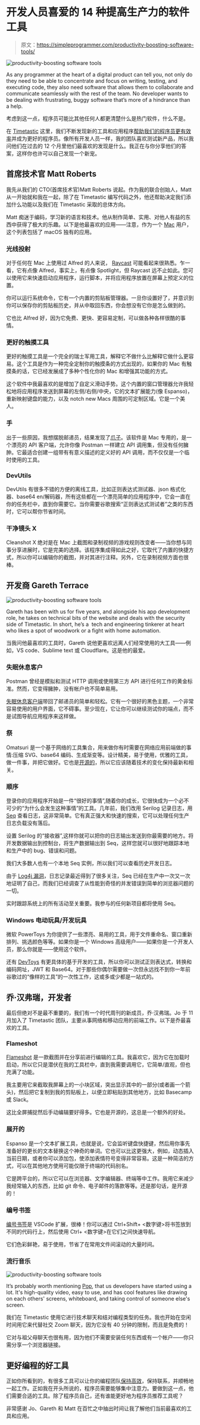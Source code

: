 # 开发人员喜爱的 14 种提高生产力的软件工具

> 原文：<https://simpleprogrammer.com/productivity-boosting-software-tools/>

![productivity-boosting software tools](img/7c6f03ff9fb7059b0e8650f5cc925458.png)

As any programmer at the heart of a digital product can tell you, not only do they need to be able to concentrate and focus on writing, testing, and executing code, they also need software that allows them to collaborate and communicate seamlessly with the rest of the team. No developer wants to be dealing with frustrating, buggy software that’s more of a hindrance than a help.

考虑到这一点，程序员可能比其他任何人都更清楚什么是热门软件，什么不是。

在 [Timetastic](https://timetastic.us/) 这里，我们不断发现新的工具和应用程序[帮助我们的程序员更有效率](https://simpleprogrammer.com/productivity-for-busy-developers/)并成为更好的程序员。像所有开发人员一样，我的团队喜欢测试新产品，所以我问他们在过去的 12 个月里他们最喜欢的发现是什么。我正在与你分享他们的答案，这样你也许可以自己发现一个新宠。

## 首席技术官 Matt Roberts

我先从我们的 CTO(首席技术官)Matt Roberts 说起。作为我的联合创始人，Matt 从一开始就和我在一起，除了在 Timetastic 编写代码之外，他还帮助决定我们添加什么功能以及我们在 Timetastic 采取的总体方向。

Matt 痴迷于编码，学习新的语言和技术。他从制作简单、实用、对他人有益的东西中获得了极大的乐趣。以下是他最喜欢的应用——注意，作为一个 [Mac](https://www.amazon.com/Apple-MD760LL-13-3-Inch-Dual-Core-Bluetooth/dp/B01LZORCUR/ref=sr_1_3?crid=11NCWWPLA9O1P&keywords=mac&qid=1648477025&sprefix=ma%2Caps%2C164&sr=8-3) 用户，这个列表包括了 macOS 独有的应用。

### 光线投射

对于任何在 Mac 上使用过 Alfred 的人来说， [Raycast](https://www.raycast.com/) 可能看起来很熟悉。乍一看，它有点像 Alfred，事实上，有点像 Spotlight，但 Raycast 远不止如此。您可以使用它来快速启动应用程序，运行脚本，并将应用程序放置在屏幕上预定义的位置。

你可以运行系统命令，它有一个内置的剪贴板管理器。一旦你设置好了，并意识到你可以保存你的剪贴板历史，并从中取回东西，你会想没有它你是怎么做到的。

它也比 Alfred 好，因为它免费、更快、更容易定制，可以做各种各样很酷的事情。

### 更好的触摸工具

更好的触摸工具是一个完全的瑞士军用工具，解释它不做什么比解释它做什么更容易。这个工具是作为一种完全定制你的触摸条的方式出现的，如果你的 Mac 有触摸条的话，它已经发展成了多种个性化你的 Mac 和增强其功能的方式。

这个软件中我最喜欢的是增加了自定义滑动手势。这个内置的窗口管理器允许我轻松地将应用程序发送到屏幕的左侧/右侧/中央，它的文本扩展能力(像 Espanso)，重新映射键盘的能力，以及 notch new Macs 周围的可定制区域。它是一个美人。

### 手

出于一些原因，我想摆脱邮递员，结果发现了[爪子](https://paw.cloud/client)。该软件是 Mac 专用的，是一个漂亮的 API 客户端，允许你像 Postman 一样建立 API 调用集，但没有任何臃肿。它最适合创建一组带有有意义描述的定义好的 API 调用，而不仅仅是一个临时使用的工具。

### DevUtils

DevUtils 有很多不错的方便的离线工具，比如正则表达式测试器、json 格式化器、base64 en/解码器，所有这些都在一个漂亮简单的应用程序中，它会一直在你的任务栏中，直到你需要它。当你需要谷歌搜索“正则表达式测试者”之类的东西时，它可以帮你节省时间。

### 干净镜头 X

Cleanshot X 绝对是在 Mac 上截图和录制视频的游戏规则改变者——当你想与同事分享进展时，它是完美的选择。该程序集成得如此之好，它取代了内置的快捷方式，所以你可以编辑你的截图，并对其进行注释。另外，它在录制视频方面也很棒。

## 开发商 Gareth Terrace

![productivity-boosting software tools](img/bfa90d3b13b1dbef605b9d70ef6b5552.png)

Gareth has been with us for five years, and alongside his app development role, he takes on technical bits of the website and deals with the security side of Timetastic. In short, he’s a  tech and engineering tinkerer at heart who likes a spot of woodwork or a fight with home automation.

当我问他最喜欢的工具时，Gareth 说他更喜欢远离人们经常使用的大工具——例如，VS code、Sublime text 或 Cloudflare。这是他的最爱。

### 失眠休息客户

Postman 曾经是模拟和测试 HTTP 调用或使用第三方 API 进行任何工作的黄金标准。然而，它变得臃肿，没有帐户也不简单易用。

[失眠休息客户端](https://insomnia.rest/)带回了邮递员的简单和轻松。它有一个很好的黑色主题，一个非常容易使用的用户界面，它不碍事。至少现在，它让你可以继续测试你的端点，而不是试图导航应用程序来这样做。

### 祭

Omatsuri 是一个基于网络的工具集合，用来做你有时需要在网络应用前端做的事情:压缩 SVG、base64 编码、生成渐变等。设计精美，易于使用，优雅的工具，做一件事，并把它做好。它也是[开源的](https://www.amazon.com/Working-Public-Making-Maintenance-Software/dp/0578675862/ref=sr_1_1?crid=QKV1BQ1NVEZ2&keywords=open+source&qid=1648477104&sprefix=open+source%2Caps%2C159&sr=8-1)，所以它应该随着技术的变化保持最新和相关。

### 顺序

登录你的应用程序开始是一件“很好的事情”,随着你的成长，它很快成为一个必不可少的“为什么会发生这种事情”的工具。几年前，我们改用 Serilog 记录日志，用 [Seq](https://datalust.co/seq) 查看日志，这非常简单。它有真正强大和快速的搜索，它可以处理任何生产日志负载没有落后。

设置 Serilog 的“接收器”,这样你就可以把你的日志输出发送到你最需要的地方。将开发数据输出到控制台，将生产数据输出到 Seq，这样您就可以很好地跟踪本地和生产中的 bug、错误和问题。

我们大多数人也有一个本地 Seq 实例，所以我们可以查看历史开发日志。

由于 [Log4j 漏洞](https://en.wikipedia.org/wiki/Log4Shell)，日志记录最近得到了很多关注，Seq 已经在生产中一次又一次地证明了自己，而我们已经调查了从性能到奇怪的并发错误到简单的浏览器问题的一切。

实时跟踪系统上的所有活动至关重要。我参与的任何新项目都将使用 Seq。

### Windows 电动玩具/开发玩具

微软 PowerToys 为你提供了一些漂亮、易用的工具，用于文件重命名、窗口重新排列、挑选颜色等等。如果你是一个 Windows 高级用户——如果你是一个开发人员，那么你就是——使用这个软件。

还有 [DevToys](https://github.com/veler/DevToys) 有更具体的基于开发的工具，所以你可以测试正则表达式，转换和编码网址，JWT 和 Base64。对于那些你偶尔需要做一次但永远找不到你一年前谷歌过的“像样的工具”的一次性工作，这或多或少都是一站式的。

## 乔·汉弗瑞，开发者

最后但绝对不是最不重要的，我们有一个时代周刊的新成员，乔·汉弗瑞。Jo 于 11 月加入了 Timetastic 团队，主要从事网络和移动应用的前端工作。以下是乔最喜欢的工具。

### Flameshot

[Flameshot](https://flameshot.org/) 是一款截图并在分享前进行编辑的工具。我喜欢它，因为它在加载时启动，所以它只是潜伏在我的工具栏中，直到我需要调用它，它简单/直观，但也充满了功能。

我主要用它来截取我屏幕上的一小块区域，突出显示其中的一部分(或者画一个箭头)，然后把它复制到我的剪贴板上，以便立即粘贴到其他地方，比如 Basecamp 或 Slack。

这比全屏捕捉然后手动编辑要好得多。它也是开源的，这总是一个额外的好处。

### 展开的

Espanso 是一个文本扩展工具，也就是说，它会监听键盘快捷键，然后用你事先准备好的更长的文本替换这个神奇的单词。它也可以比这更强大，例如，动态插入当前日期，或者你可以添加包，使添加表情符号变得非常容易。这是一种简洁的方式，可以在其他地方使用可能仅限于终端的代码别名。

它是跨平台的，所以它可以在浏览器、文字编辑器、终端等中工作。我用它来减少我经常输入的东西，比如 git 命令、电子邮件的落款等等。还是那句话，是开源的！

### 编号书签

[编号书签](https://marketplace.visualstudio.com/items?itemName=alefragnani.numbered-bookmarks)是 VSCode 扩展，很棒！你可以通过 Ctrl+Shift+ <数字键>将书签放到不同的代码行上，然后使用 Ctrl+ <数字键>在它们之间快速导航。

它们色彩鲜艳，易于使用，节省了在常用文件间滚动的大量时间。

### 流行音乐

![productivity-boosting software tools](img/1ff506c3ad8a8d8a12b8065096fc0194.png)

It’s probably worth mentioning [Pop](https://pop.com/), that us developers have started using a lot. It's high-quality video, easy to use, and has cool features like drawing on each others' screens, whiteboard, and taking control of someone else's screen.

我们在 Timetastic 使用它进行技术聊天和结对编程类型的任务。我也开始在空闲时间用它来代替社交 Zoom 聊天，因为它没有 40 分钟的限制，而且是免费的！

它对与祖父母聊天也很有用，因为他们不需要安装任何东西或有一个帐户——你只需分享一个浏览器链接。

## 更好编程的好工具

正如你所看到的，有很多工具可以让你的编程团队[保持高效](https://simpleprogrammer.com/improve-remote-software-engineers-productivity/)，保持联系，并顺畅地一起工作。正如我在开头所说的，程序员需要能够集中注意力。要做到这一点，他们需要合适的工具。除了程序员自己，还有谁能更好地为程序员推荐工具呢？

非常感谢 Jo、Gareth 和 Matt 在百忙之中抽出时间让我了解他们当前最喜欢的工具和应用。
